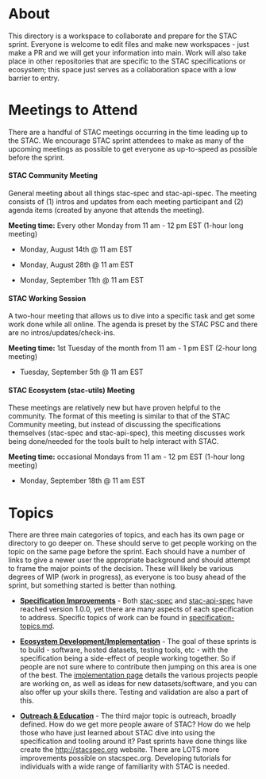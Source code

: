 # About

This directory is a workspace to collaborate and prepare for the STAC sprint. Everyone is welcome
to edit files and make new workspaces - just make a PR and we will get your information into main. Work will also take place
in other repositories that are specific to the STAC specifications or ecosystem; this space just serves as a collaboration space
with a low barrier to entry.

# Meetings to Attend

There are a handful of STAC meetings occurring in the time leading up to the STAC. We encourage STAC sprint attendees to make as many of the upcoming meetings as possible to get everyone as up-to-speed as possible before the sprint.

#### STAC Community Meeting

General meeting about all things stac-spec and stac-api-spec. The meeting consists of (1) intros and updates from each meeting participant and (2) agenda items (created by anyone that attends the meeting).

**Meeting time:** Every other Monday from 11 am - 12 pm EST (1-hour long meeting)

- Monday, August 14th @ 11 am EST

- Monday, August 28th @ 11 am EST

- Monday, September 11th @ 11 am EST

#### STAC Working Session

A two-hour meeting that allows us to dive into a specific task and get some work done while all online. The agenda is preset by the STAC PSC and there are no intros/updates/check-ins.

**Meeting time:** 1st Tuesday of the month from 11 am - 1 pm EST (2-hour long meeting)

- Tuesday, September 5th @ 11 am EST

#### STAC Ecosystem (stac-utils) Meeting

These meetings are relatively new but have proven helpful to the community. The format of this meeting is similar to that of the STAC Community meeting, but instead of discussing the specifications themselves (stac-spec and stac-api-spec), this meeting discusses work being done/needed for the tools built to help interact with STAC.

**Meeting time:** occasional Mondays from 11 am - 12 pm EST (1-hour long meeting)

- Monday, September 18th @ 11 am EST

# Topics

There are three main categories of topics, and each has its own page or directory to go deeper on. These should serve
to get people working on the topic on the same page before the sprint. Each should have a number of links to give a newer
user the appropriate background and should attempt to frame the major points of the decision. These will likely be various
degrees of WIP (work in progress), as everyone is too busy ahead of the sprint, but something started is better than nothing.

* **[Specification Improvements](specification-topics.md)** - Both [stac-spec](https://github.com/radiantearth/stac-spec) and [stac-api-spec](https://github.com/radiantearth/stac-api-spec) have reached version 1.0.0, yet there are many aspects of each specification to address. Specific topics of work can be found in [specification-topics.md](specification-topics.md).

* **[Ecosystem Development/Implementation](implementation-topics.md)** - The goal of these sprints is to build - software, hosted datasets, testing
tools, etc - with the specification being a side-effect of people working together. So if people are not sure where to
contribute then jumping on this area is one of the best. The [implementation page](implementation-topics.md) details the various
projects people are working on, as well as ideas for new datasets/software, and you can also offer up your skills there.
Testing and validation are also a part of this.

* **[Outreach & Education](outreach-and-education-topics.md)** - The third major topic is outreach, broadly defined. How do we get more people aware
of STAC? How do we help those who have just learned about STAC dive into using the specification and tooling around it? Past sprints have done
things like create the http://stacspec.org website. There are LOTS
more improvements possible on stacspec.org. Developing tutorials for individuals with a wide range of familiarity with STAC is needed.
